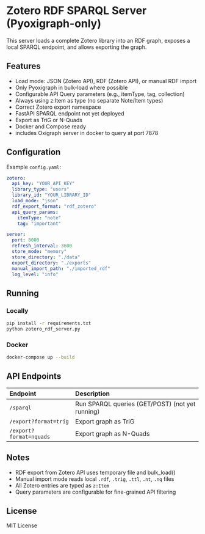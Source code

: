 # Zotero RDF SPARQL Server (Pyoxigraph-only)

This server loads a complete Zotero library into an RDF graph,
exposes a local SPARQL endpoint, and allows exporting the graph.

## Features
- Load mode: JSON (Zotero API), RDF (Zotero API), or manual RDF import
- Only Pyoxigraph in bulk-load where possible
- Configurable API Query parameters (e.g., itemType, tag, collection)
- Always using z:Item as type (no separate Note/Item types)
- Correct Zotero export namespace
- FastAPI SPARQL endpoint not yet deployed
- Export as TriG or N-Quads
- Docker and Compose ready
- includes Oxigraph server in docker to query at port 7878

## Configuration

Example `config.yaml`:

```yaml
zotero:
  api_key: "YOUR_API_KEY"
  library_type: "users"
  library_id: "YOUR_LIBRARY_ID"
  load_mode: "json"
  rdf_export_format: "rdf_zotero"
  api_query_params:
    itemType: "note"
    tag: "important"

server:
  port: 8000
  refresh_interval: 3600
  store_mode: "memory"
  store_directory: "./data"
  export_directory: "./exports"
  manual_import_path: "./imported_rdf"
  log_level: "info"
```

## Running

### Locally
```bash
pip install -r requirements.txt
python zotero_rdf_server.py
```

### Docker
```bash
docker-compose up --build
```

## API Endpoints

| Endpoint | Description |
|:---------|:-------------|
| `/sparql` | Run SPARQL queries (GET/POST) (not yet running) |
| `/export?format=trig` | Export graph as TriG |
| `/export?format=nquads` | Export graph as N-Quads |

## Notes
- RDF export from Zotero API uses temporary file and bulk_load()
- Manual import mode reads local `.rdf`, `.trig`, `.ttl`, `.nt`, `.nq` files
- All Zotero entries are typed as `z:Item`
- Query parameters are configurable for fine-grained API filtering

## License

MIT License